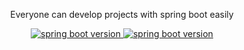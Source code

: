 <p align="center">
 Everyone can develop projects with spring boot easily
</p>
<p align="center">  
  <a href="https://github.com/spring-projects/spring-boot">
    <img alt="spring boot version" src="https://img.shields.io/badge/spring%20boot-2.1.6.RELEASE-brightgreen">
  </a>
  
  <a href="https://github.com/taisoft-max/easier-boot">
    <img alt="spring boot version" src="https://img.shields.io/badge/easier%20boot-1.0.0--SNAPSHOT-brightgreen">
  </a>
</p>
